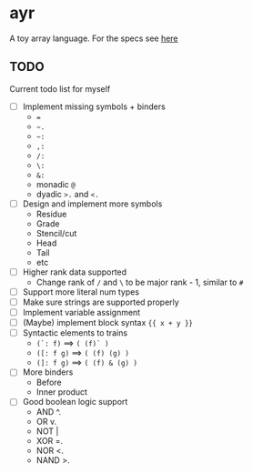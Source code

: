 # ayr
A toy array language. For the specs see [here](specs/README.md)

## TODO
Current todo list for myself
- [ ] Implement missing symbols + binders
    * ```=```
    * ```~.```
    * ```~:```
    * ```,:```
    * ```/:```
    * ```\:```
    * ```&:```
    * monadic `@`
    * dyadic `>.` and `<.`
- [ ] Design and implement more symbols
    * Residue
    * Grade
    * Stencil/cut
    * Head
    * Tail
    * etc
- [ ] Higher rank data supported
    * Change rank of `/` and `\` to be major rank - 1, similar to `#`
- [ ] Support more literal num types
- [ ] Make sure strings are supported properly
- [ ] Implement variable assignment
- [ ] (Maybe) implement block syntax `{{ x + y }}`
- [ ] Syntactic elements to trains
    * ``` (`: f) ``` ==> ```( (f)` )```
    * ```([: f g)``` ==> ```( (f) (g) )```
    * ```(]: f g)``` ==> ```( (f) & (g) )```
- [ ] More binders
    * Before
    * Inner product
- [ ] Good boolean logic support
    * AND   ^.
    * OR    v.
    * NOT   |
    * XOR   =.
    * NOR   <.
    * NAND  >.
